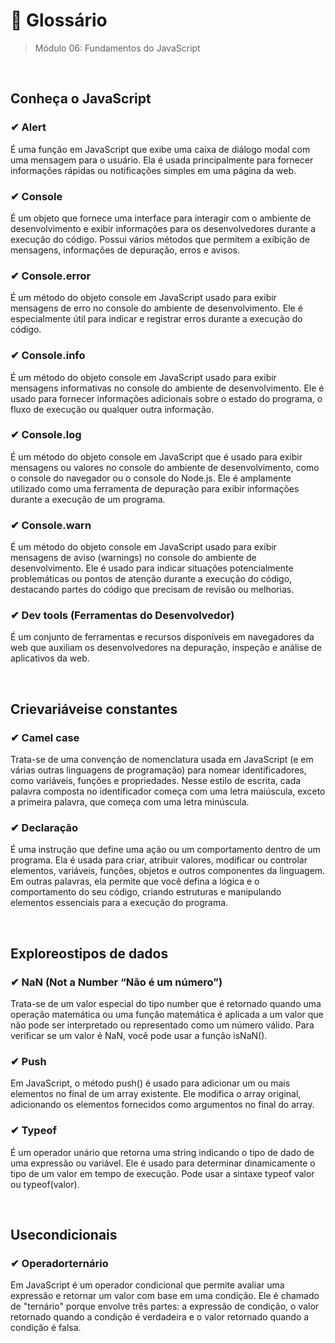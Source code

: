 # 📌 Glossário
> Módulo 06: Fundamentos do JavaScript

<br>

## Conheça o JavaScript
### ✔ Alert
É uma função em JavaScript que exibe uma caixa de diálogo modal com uma mensagem para o usuário. Ela é usada principalmente para fornecer informações rápidas ou notificações simples em uma página da web.

### ✔ Console  
É um objeto que fornece uma interface para interagir com o ambiente de desenvolvimento e exibir informações para os desenvolvedores durante a execução do código. Possui vários métodos que permitem a exibição de mensagens, informações de depuração, erros e avisos.

### ✔ Console.error  
É um método do objeto console em JavaScript usado para exibir mensagens de erro no console do ambiente de desenvolvimento. Ele é especialmente útil para indicar e registrar erros durante a execução do código.

### ✔ Console.info  
É um método do objeto console em JavaScript usado para exibir mensagens informativas no console do ambiente de desenvolvimento. Ele é usado para fornecer informações adicionais sobre o estado do programa, o fluxo de execução ou qualquer outra informação.

### ✔ Console.log 
É um método do objeto console em JavaScript que é usado para exibir mensagens ou valores no console do ambiente de desenvolvimento, como o console do navegador ou o console do Node.js. Ele é amplamente utilizado como uma ferramenta de depuração para exibir informações durante a execução de um programa.

### ✔ Console.warn 
É um método do objeto console em JavaScript usado para exibir mensagens de aviso (warnings) no console do ambiente de desenvolvimento. Ele é usado para indicar situações potencialmente problemáticas ou pontos de atenção durante a execução do código, destacando partes do código que precisam de revisão ou melhorias.

### ✔ Dev tools (Ferramentas do Desenvolvedor) 
É um conjunto de ferramentas e recursos disponíveis em navegadores da web que auxiliam os desenvolvedores na depuração, inspeção e análise de aplicativos da web.

<br>

## Crievariáveise constantes
### ✔ Camel case
Trata-se de uma convenção de nomenclatura usada em JavaScript (e em várias outras linguagens de programação) para nomear identificadores, como variáveis, funções e propriedades. Nesse estilo de escrita, cada palavra composta no identificador começa com uma letra maiúscula, exceto a primeira palavra, que começa com uma letra minúscula. 

### ✔ Declaração
É uma instrução que define uma ação ou um comportamento dentro de um programa. Ela é usada para criar, atribuir valores, modificar ou controlar elementos, variáveis, funções, objetos e outros componentes da linguagem. Em outras palavras, ela permite que você defina a lógica e o comportamento do seu código, criando estruturas e manipulando elementos essenciais para a execução do programa.


<br>

## Exploreostipos de dados
### ✔ NaN (Not a Number “Não é um número”)
Trata-se de um valor especial do tipo number que é retornado quando uma operação matemática ou uma função matemática é aplicada a um valor que não pode ser interpretado ou representado como um número válido. Para verificar se um valor é NaN, você pode usar a função isNaN().  

### ✔ Push
Em JavaScript, o método push() é usado para adicionar um ou mais elementos no final de um array existente. Ele modifica o array original, adicionando os elementos fornecidos como argumentos no final do array.  

### ✔ Typeof 
É um operador unário que retorna uma string indicando o tipo de dado de uma expressão ou variável. Ele é usado para determinar dinamicamente o tipo de um valor em tempo de execução. Pode usar a sintaxe typeof valor ou typeof(valor). 

<br>

## Usecondicionais
### ✔ Operadorternário
Em JavaScript é um operador condicional que permite avaliar uma expressão e retornar um valor com base em uma condição. Ele é chamado de "ternário" porque envolve três partes: a expressão de condição, o valor retornado quando a condição é verdadeira e o valor retornado quando a condição é falsa.